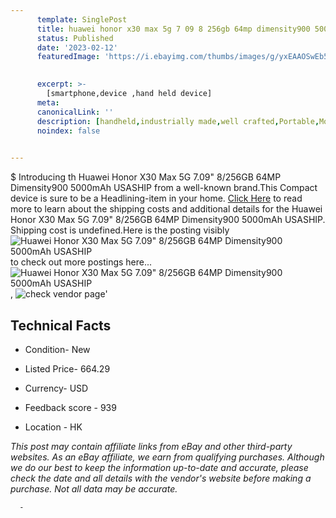 ```yaml
---
      template: SinglePost
      title: huawei honor x30 max 5g 7 09 8 256gb 64mp dimensity900 5000mah usaship
      status: Published
      date: '2023-02-12'
      featuredImage: 'https://i.ebayimg.com/thumbs/images/g/yxEAAOSwEb5i2hNt/s-l225.jpg'
       

      excerpt: >-
        [smartphone,device ,hand held device]
      meta:
      canonicalLink: ''
      description: [handheld,industrially made,well crafted,Portable,Mobile,Compact,Convenient,Lightweight,Maneuverable,Man-portable,Miniature,Carriable,Hand-held,Light,Holdable,Transportable,Mobile device,Pocket-sized,On-the-go,Wireless,Cordless,Compact size,Convenient size, smartphone,device ,hand held device]
      noindex: false
      

---
```

$
      Introducing th Huawei Honor X30 Max 5G 7.09"  8/256GB 64MP Dimensity900 5000mAh USASHIP from a well-known brand.This Compact device  is sure to be a Headlining-item in your home. [Click Here](https://www.ebay.com/itm/175359566450?hash=item28d43ea272%3Ag%3AyxEAAOSwEb5i2hNt&mkevt=1&mkcid=1&mkrid=711-53200-19255-0&campid=%253CePNCampaignId%253E&customid=%253CreferenceId%253E&toolid=10049) to read more to learn about the shipping costs and additional details for the Huawei Honor X30 Max 5G 7.09"  8/256GB 64MP Dimensity900 5000mAh USASHIP. Shipping cost is undefined.Here is the posting visibly ![Huawei Honor X30 Max 5G 7.09"  8/256GB 64MP Dimensity900 5000mAh USASHIP](https://i.ebayimg.com/thumbs/images/g/yxEAAOSwEb5i2hNt/s-l225.jpg) to check out more postings here... ![Huawei Honor X30 Max 5G 7.09"  8/256GB 64MP Dimensity900 5000mAh USASHIP](https://i.ebayimg.com/images/g/yxEAAOSwEb5i2hNt/s-l500.jpg), ![check vendor page]()'

      

 ## Technical Facts 



     
      

 - Condition- New 


      

 - Listed Price- 664.29 


      

 - Currency- USD 


      

 - Feedback score - 939 


      

 - Location - HK 


      
      

 *_This post may contain affiliate links from eBay and other third-party websites. As an eBay affiliate, we earn from qualifying purchases. Although we do our best to keep the information up-to-date and accurate, please check the date and all details with the vendor's website before making a purchase. Not all data may be accurate._*




      -
